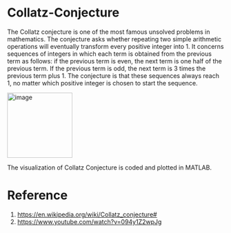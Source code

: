 # Collatz-Conjecture
The Collatz conjecture is one of the most famous unsolved problems in mathematics. The conjecture asks whether repeating two simple arithmetic operations will eventually transform every positive integer into 1. It concerns sequences of integers in which each term is obtained from the previous term as follows: if the previous term is even, the next term is one half of the previous term. If the previous term is odd, the next term is 3 times the previous term plus 1. The conjecture is that these sequences always reach 1, no matter which positive integer is chosen to start the sequence.

<img width="151" alt="image" src="https://github.com/Alakshendra99/Collatz-Conjecture/assets/71720527/77919da2-a328-4b71-a273-7f617bb3aee7">

The visualization of Collatz Conjecture is coded and plotted in MATLAB.

# Reference
1. https://en.wikipedia.org/wiki/Collatz_conjecture#
2. https://www.youtube.com/watch?v=094y1Z2wpJg
